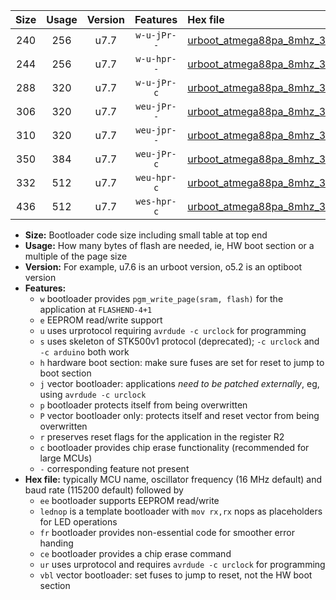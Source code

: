 |Size|Usage|Version|Features|Hex file|
|:-:|:-:|:-:|:-:|:--|
|240|256|u7.7|`w-u-jPr--`|[urboot_atmega88pa_8mhz_38400bps_lednop_ur_vbl.hex](https://raw.githubusercontent.com/stefanrueger/urboot.hex/main/mcus/atmega88pa/fcpu_8mhz/38400_bps/urboot_atmega88pa_8mhz_38400bps_lednop_ur_vbl.hex)|
|244|256|u7.7|`w-u-hpr--`|[urboot_atmega88pa_8mhz_38400bps_lednop_fr_ur.hex](https://raw.githubusercontent.com/stefanrueger/urboot.hex/main/mcus/atmega88pa/fcpu_8mhz/38400_bps/urboot_atmega88pa_8mhz_38400bps_lednop_fr_ur.hex)|
|288|320|u7.7|`w-u-jPr-c`|[urboot_atmega88pa_8mhz_38400bps_lednop_fr_ce_ur_vbl.hex](https://raw.githubusercontent.com/stefanrueger/urboot.hex/main/mcus/atmega88pa/fcpu_8mhz/38400_bps/urboot_atmega88pa_8mhz_38400bps_lednop_fr_ce_ur_vbl.hex)|
|306|320|u7.7|`weu-jPr--`|[urboot_atmega88pa_8mhz_38400bps_ee_lednop_ur_vbl.hex](https://raw.githubusercontent.com/stefanrueger/urboot.hex/main/mcus/atmega88pa/fcpu_8mhz/38400_bps/urboot_atmega88pa_8mhz_38400bps_ee_lednop_ur_vbl.hex)|
|310|320|u7.7|`weu-jpr--`|[urboot_atmega88pa_8mhz_38400bps_ee_lednop_fr_ur_vbl.hex](https://raw.githubusercontent.com/stefanrueger/urboot.hex/main/mcus/atmega88pa/fcpu_8mhz/38400_bps/urboot_atmega88pa_8mhz_38400bps_ee_lednop_fr_ur_vbl.hex)|
|350|384|u7.7|`weu-jPr-c`|[urboot_atmega88pa_8mhz_38400bps_ee_lednop_fr_ce_ur_vbl.hex](https://raw.githubusercontent.com/stefanrueger/urboot.hex/main/mcus/atmega88pa/fcpu_8mhz/38400_bps/urboot_atmega88pa_8mhz_38400bps_ee_lednop_fr_ce_ur_vbl.hex)|
|332|512|u7.7|`weu-hpr-c`|[urboot_atmega88pa_8mhz_38400bps_ee_lednop_fr_ce_ur.hex](https://raw.githubusercontent.com/stefanrueger/urboot.hex/main/mcus/atmega88pa/fcpu_8mhz/38400_bps/urboot_atmega88pa_8mhz_38400bps_ee_lednop_fr_ce_ur.hex)|
|436|512|u7.7|`wes-hpr-c`|[urboot_atmega88pa_8mhz_38400bps_ee_lednop_fr_ce.hex](https://raw.githubusercontent.com/stefanrueger/urboot.hex/main/mcus/atmega88pa/fcpu_8mhz/38400_bps/urboot_atmega88pa_8mhz_38400bps_ee_lednop_fr_ce.hex)|

- **Size:** Bootloader code size including small table at top end
- **Usage:** How many bytes of flash are needed, ie, HW boot section or a multiple of the page size
- **Version:** For example, u7.6 is an urboot version, o5.2 is an optiboot version
- **Features:**
  + `w` bootloader provides `pgm_write_page(sram, flash)` for the application at `FLASHEND-4+1`
  + `e` EEPROM read/write support
  + `u` uses urprotocol requiring `avrdude -c urclock` for programming
  + `s` uses skeleton of STK500v1 protocol (deprecated); `-c urclock` and `-c arduino` both work
  + `h` hardware boot section: make sure fuses are set for reset to jump to boot section
  + `j` vector bootloader: applications *need to be patched externally*, eg, using `avrdude -c urclock`
  + `p` bootloader protects itself from being overwritten
  + `P` vector bootloader only: protects itself and reset vector from being overwritten
  + `r` preserves reset flags for the application in the register R2
  + `c` bootloader provides chip erase functionality (recommended for large MCUs)
  + `-` corresponding feature not present
- **Hex file:** typically MCU name, oscillator frequency (16 MHz default) and baud rate (115200 default) followed by
  + `ee` bootloader supports EEPROM read/write
  + `lednop` is a template bootloader with `mov rx,rx` nops as placeholders for LED operations
  + `fr` bootloader provides non-essential code for smoother error handing
  + `ce` bootloader provides a chip erase command
  + `ur` uses urprotocol and requires `avrdude -c urclock` for programming
  + `vbl` vector bootloader: set fuses to jump to reset, not the HW boot section
